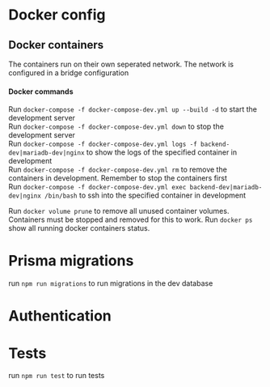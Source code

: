 # Docker config

## Docker containers
The containers run on their own seperated network. The network is configured in a bridge configuration

#### Docker commands
Run `docker-compose -f docker-compose-dev.yml up --build -d` to start the development server  
Run `docker-compose -f docker-compose-dev.yml down` to stop the development server  
Run `docker-compose -f docker-compose-dev.yml logs -f backend-dev|mariadb-dev|nginx` to show the logs of the specified container in development  
Run `docker-compose -f docker-compose-dev.yml rm` to remove the containers in development. Remember to stop the containers first  
Run `docker-compose -f docker-compose-dev.yml exec backend-dev|mariadb-dev|nginx /bin/bash` to ssh into the specified container in development 

Run `docker volume prune` to remove all unused container volumes. Containers must be stopped and removed for this to work.
Run `docker ps` show all running docker containers status.

# Prisma migrations
run `npm run migrations` to run migrations in the dev database

# Authentication

# Tests
run `npm run test` to run tests